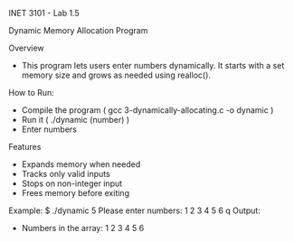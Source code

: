 INET 3101 - Lab 1.5

Dynamic Memory Allocation Program

Overview
- This program lets users enter numbers dynamically. It starts with a set memory size and grows as needed using realloc().

How to Run:
- Compile the program ( gcc 3-dynamically-allocating.c -o dynamic )
- Run it ( ./dynamic (number) )
- Enter numbers

Features
- Expands memory when needed
- Tracks only valid inputs
- Stops on non-integer input
- Frees memory before exiting

Example:
$ ./dynamic 5
Please enter numbers:
1
2
3
4
5
6
q
Output:
- Numbers in the array:
1 2 3 4 5 6
